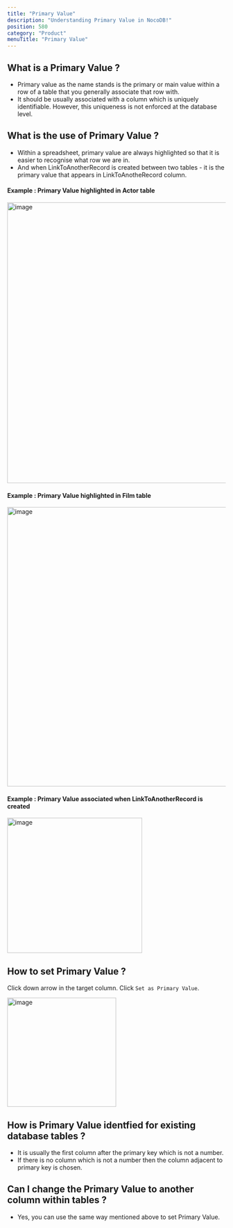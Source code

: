 ```yaml
---
title: "Primary Value"
description: "Understanding Primary Value in NocoDB!"
position: 580
category: "Product"
menuTitle: "Primary Value"
---
```


## What is a Primary Value ?
- Primary value as the name stands is the primary or main value within a row of a table that you generally associate that row with.
- It should be usually associated with a column which is uniquely identifiable. However, this uniqueness is not enforced at the database level.

## What is the use of Primary Value ?
- Within a spreadsheet, primary value are always highlighted so that it is easier to recognise what row we are in.
- And when LinkToAnotherRecord is created between two tables - it is the primary value that appears in LinkToAnotheRecord column. 

#### Example : Primary Value highlighted in Actor table
<img width="646" alt="image" src="https://user-images.githubusercontent.com/35857179/189114321-58ebaa16-20e2-4615-abda-39417a5df5bf.png">

#### Example : Primary Value highlighted in Film table
<img width="643" alt="image" src="https://user-images.githubusercontent.com/35857179/189114462-a7fef0e2-f9ac-4943-98d5-fee9f60a4ab5.png">

#### Example : Primary Value associated when LinkToAnotherRecord is created
<img width="311" alt="image" src="https://user-images.githubusercontent.com/35857179/189114548-193acc4d-f714-4204-a560-97668db7884c.png">

## How to set Primary Value ?

Click down arrow in the target column. Click `Set as Primary Value`. 

<img width="251" alt="image" src="https://user-images.githubusercontent.com/35857179/189114857-b452aa6b-5cdb-4a74-9980-cb839d7d15fd.png">


## How is Primary Value identfied for existing database tables ?

- It is usually the first column after the primary key which is not a number. 
- If there is no column which is not a number then the column adjacent to primary key is chosen. 

## Can I change the Primary Value to another column within tables ?

- Yes, you can use the same way mentioned above to set Primary Value.
